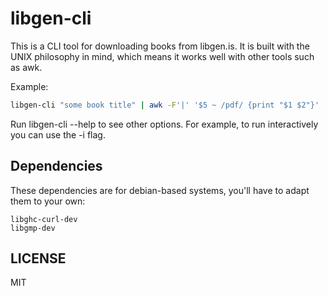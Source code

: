 libgen-cli
==========

This is a CLI tool for downloading books from libgen.is. It is built with the
UNIX philosophy in mind, which means it works well with other tools such as awk.

Example:

```bash
libgen-cli "some book title" | awk -F'|' '$5 ~ /pdf/ {print "$1 $2"}' | xargs libgen-cli -d
```

Run libgen-cli --help to see other options. For example, to run interactively
you can use the -i flag.

Dependencies
------------

These dependencies are for debian-based systems, you'll have to adapt them to your
own:

    libghc-curl-dev
    libgmp-dev

LICENSE
-------

MIT
